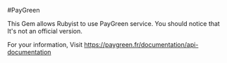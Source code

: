 #PayGreen

This Gem allows Rubyist to use PayGreen service. You should notice that It's not an official version.

For your information, Visit https://paygreen.fr/documentation/api-documentation
